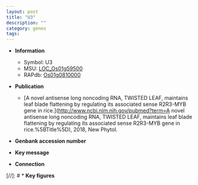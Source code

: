 ```yaml
---
layout: post
title: "U3"
description: ""
category: genes
tags: 
---
```


* **Information**  
    + Symbol: U3  
    + MSU: [LOC_Os01g59500](http://rice.plantbiology.msu.edu/cgi-bin/ORF_infopage.cgi?orf=LOC_Os01g59500)  
    + RAPdb: [Os01g0810000](http://rapdb.dna.affrc.go.jp/viewer/gbrowse_details/irgsp1?name=Os01g0810000)  

* **Publication**  
    + [A novel antisense long noncoding RNA, TWISTED LEAF, maintains leaf blade flattening by regulating its associated sense R2R3-MYB gene in rice.](http://www.ncbi.nlm.nih.gov/pubmed?term=A novel antisense long noncoding RNA, TWISTED LEAF, maintains leaf blade flattening by regulating its associated sense R2R3-MYB gene in rice.%5BTitle%5D), 2018, New Phytol.

* **Genbank accession number**  

* **Key message**  

* **Connection**  

[//]: # * **Key figures**  


